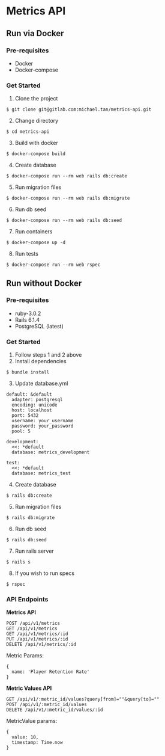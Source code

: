 # Metrics API
## Run via Docker
### Pre-requisites
- Docker
- Docker-compose

### Get Started
1. Clone the project
```
$ git clone git@gitlab.com:michael.tan/metrics-api.git
```
2. Change directory
```
$ cd metrics-api
```
3. Build with docker
```
$ docker-compose build
```
4. Create database
```
$ docker-compose run --rm web rails db:create
```
5. Run migration files
```
$ docker-compose run --rm web rails db:migrate
```
6. Run db seed
```
$ docker-compose run --rm web rails db:seed
```
7. Run containers
```
$ docker-compose up -d
```
8. Run tests
```
$ docker-compose run --rm web rspec
```

## Run without Docker
### Pre-requisites
- ruby-3.0.2
- Rails 6.1.4
- PostgreSQL (latest)

### Get Started
1. Follow steps 1 and 2 above
2. Install dependencies
```
$ bundle install
```
3. Update database.yml
```
default: &default
  adapter: postgresql
  encoding: unicode
  host: localhost
  port: 5432
  username: your_username
  password: your_password
  pool: 5

development:
  <<: *default
  database: metrics_development

test:
  <<: *default
  database: metrics_test
```
4. Create database
```
$ rails db:create
```
5. Run migration files
```
$ rails db:migrate
```
6. Run db seed
```
$ rails db:seed
```
7. Run rails server
```
$ rails s
```
8. If you wish to run specs
```
$ rspec
```

### API Endpoints
**Metrics API**
```
POST /api/v1/metrics
GET /api/v1/metrics
GET /api/v1/metrics/:id
PUT /api/v1/metrics/:id
DELETE /api/v1/metrics/:id
```

Metric Params:
```
{
  name: 'Player Retention Rate'
}
```

**Metric Values API**
```
GET /api/v1/:metric_id/values?query[from]=""&query[to]=""
POST /api/v1/:metric_id/values
DELETE /api/v1/:metric_id/values/:id
```

MetricValue params:
```
{
  value: 10,
  timestamp: Time.now
}
```
